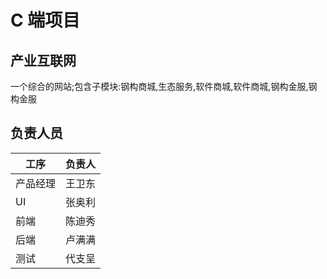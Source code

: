 # C 端项目

## 产业互联网

一个综合的网站;包含子模块:钢构商城,生态服务,软件商城,软件商城,钢构金服,钢构金服

## 负责人员

| 工序     | 负责人 |
| -------- | :----: |
| 产品经理 | 王卫东 |
| UI       | 张奥利 |
| 前端     | 陈迪秀 |
| 后端     | 卢满满 |
| 测试     | 代支呈 |